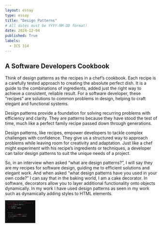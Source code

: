 ```yaml
---
layout: essay
type: essay
title: "Design Patterns"
# All dates must be YYYY-MM-DD format!
date: 2024-12-04
published: True
labels:
  - ICS 314
---
```



## A Software Developers Cookbook

Think of design patterns as the recipes in a chef’s cookbook. Each recipe is a carefully tested approach to creating the absolute perfect dish. It is a guide to the combinations of ingredients, added just the right way to achieve a consistent, reliable result. For a software developer, these “recipes” are solutions to common problems in design, helping to craft elegant and functional systems.

Design patterns provide a foundation for solving recurring problems with efficiency and clarity. They are patterns because they have stood the test of time, much like a perfect family recipe passed down through generations.

Design patterns, like recipes, empower developers to tackle complex challenges with confidence. They give us a structured way to approach problems while leaving room for creativity and adaptation. Just like a chef might experiment with his recipe’s ingredients or techniques, a developer can tailor design patterns to suit the unique needs of a project.

So, in an interview when asked “what are design patterns?”, I will say they are my recipes for software design, guiding me to efficient solutions and elegant work. And when asked “what design patterns have you used in your own code?” I can say that in the baking world, I am a cake decorator. In software, decorators allow you to layer additional functionality onto objects dynamically. In my work I have used design patterns as seen in my work such as dynamically adding styles to HTML elements.

<img width="100px" class="rounded float-start pe-4" src="../img/igniting/design.jpg">

